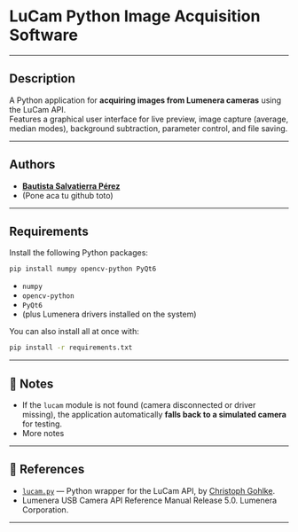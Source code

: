 # LuCam Python Image Acquisition Software

---

## Description

A Python application for **acquiring images from Lumenera cameras** using the LuCam API.  
Features a graphical user interface for live preview, image capture (average, median modes), background subtraction, parameter control, and file saving.

---

## Authors

- [**Bautista Salvatierra Pérez**](https://github.com/bautisalva)
- (Pone aca tu  github toto)

---

## Requirements

Install the following Python packages:

```bash
pip install numpy opencv-python PyQt6
```

- `numpy`
- `opencv-python`
- `PyQt6`
- (plus Lumenera drivers installed on the system)

You can also install all at once with:

```bash
pip install -r requirements.txt
```

---

## 📝 Notes

- If the `lucam` module is not found (camera disconnected or driver missing), the application automatically **falls back to a simulated camera** for testing.
- More notes

---

## 🔗 References

- [`lucam.py`](https://github.com/cgohlke/lucam) — Python wrapper for the LuCam API, by [Christoph Gohlke](https://github.com/cgohlke).
- Lumenera USB Camera API Reference Manual Release 5.0. Lumenera Corporation.

---
